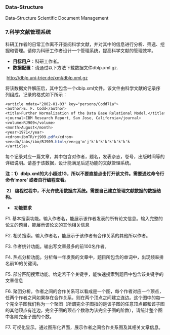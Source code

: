 ### Data-Structure

Data-Structure Scientific Document Management

### 7.科学文献管理系统

​    科研工作者的日常工作离不开查阅科学文献，并对其中的信息进行分析、筛选、挖掘和管理。请你为科研工作者设计一个管理系统，提高科学文献的管理效率。

- **目标用户**：科研工作者。
- **数据配置**：请通过以下方法下载数据文件dblp.xml.gz.

​        http://dblp.uni-trier.de/xml/dblp.xml.gz

​        将该数据文件解压后，其中包含一个dblp.xml文件。该文件由科学文献的记录序列组成，记录的格式如下所示：

```css
<article mdate="2002-01-03" key="persons/Codd71a">
<author>E. F. Codd</author>
<title>Further Normalization of the Data Base Relational Model.</title>
<journal>IBM Research Report, San Jose, California</journal>
<volume>RJ909</volume>
<month>August</month>
<year>1971</year>
<cdrom>ibmTR/rj909.pdf</cdrom>
<ee>db/labs/ibm/RJ909.html</ee>gg'm'j'k'k'k'k'k'k'k'k'k
</article>
```

​        每个记录对应一篇文章，其中包含对作者，题名，发表杂志，卷号，出版时间等的详细说明。请基于该数据，设计能满足后述功能的文献管理系统。

​        **注：1）dblp.xml的大小超过1G，所以不要直接点击打开该文件。需要通过命令行命令’more’ 或者自行编程查看。**

​                **2） 编程过程中，不允许使用数据库系统。需要自己建立管理文献数据的数据结构。**

- ​    **功能要求**

F1. 基本搜索功能。输入作者名，能展示该作者发表的所有论文信息。输入完整的论文的题目，能展示该论文的其他相关信息

F2. 相关搜索。输入作者名，能展示于该作者有合作关系的其他所以作者。

F3. 作者统计功能。输出写文章最多的前100名作者。

F4. 热点分析功能。分析每一年发表的文章中，题目所包含的单词中，出现频率排名前10的关键词。

F5. 部分匹配搜索功能。给定若干个关键字，能快速搜索到题目中包含该关键字的文章信息

F6. 聚团分析。作者之间的合作关系可以看成是一个图，每个作者对应一个顶点，任两个作者之间如果存在合作关系，则在两个顶点之间建立连边。这个图中的每一个完全子图我们称为一个聚团（所谓完全子图指的是该子图的任意顶点都和该子图的其他顶点有连边，完全子图的顶点个数称为该完全子图的阶数），请统计整个图中各阶完全子图的个数。

F7. 可视化显示。通过图形化界面，展示作者之间合作关系图及其相关文章信息。
